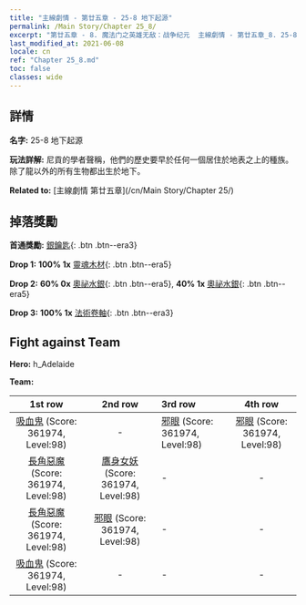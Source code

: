 ```yaml
---
title: "主線劇情 - 第廿五章 - 25-8 地下起源"
permalink: /Main Story/Chapter 25_8/
excerpt: "第廿五章 - 8. 魔法门之英雄无敌：战争纪元  主線劇情 - 第廿五章_8. 25-8 地下起源"
last_modified_at: 2021-06-08
locale: cn
ref: "Chapter 25_8.md"
toc: false
classes: wide
---
```


## 詳情

 **名字:** 25-8 地下起源

 **玩法詳解:** 尼貢的學者聲稱，他們的歷史要早於任何一個居住於地表之上的種族。除了龍以外的所有生物都出生於地下。

 **Related to:** [主線劇情 第廿五章](/cn/Main Story/Chapter 25/)

## 掉落獎勵

 **首通獎勵:** [銀鑰匙](/cn/Items/con_693/){: .btn .btn--era3}

 **Drop 1:** **100% 1x** [靈魂木材](/cn/Items/mat_83/){: .btn .btn--era5}

 **Drop 2:** **60% 0x** [奧祕水銀](/cn/Items/mat_77/){: .btn .btn--era5}, **40% 1x** [奧祕水銀](/cn/Items/mat_77/){: .btn .btn--era5}

 **Drop 3:** **100% 1x** [法術卷軸](/cn/Items/con_694/){: .btn .btn--era3}


## Fight against Team
 **Hero:** h_Adelaide

 **Team:**


  | 1st row | 2nd row | 3rd row | 4th row |
  |:----:|:----:|:----|:----:|
  | [吸血鬼](/cn/units/Vampire/) (Score: 361974, Level:98)  | - | [邪眼](/cn/units/Beholder/) (Score: 361974, Level:98)  | [邪眼](/cn/units/Beholder/) (Score: 361974, Level:98)  |
  | [長角惡魔](/cn/units/Demon/) (Score: 361974, Level:98)  | [鷹身女妖](/cn/units/Harpy/) (Score: 361974, Level:98)  | - | - |
  | [長角惡魔](/cn/units/Demon/) (Score: 361974, Level:98)  | [邪眼](/cn/units/Beholder/) (Score: 361974, Level:98)  | - | - |
  | [吸血鬼](/cn/units/Vampire/) (Score: 361974, Level:98)  | - | - | - |


